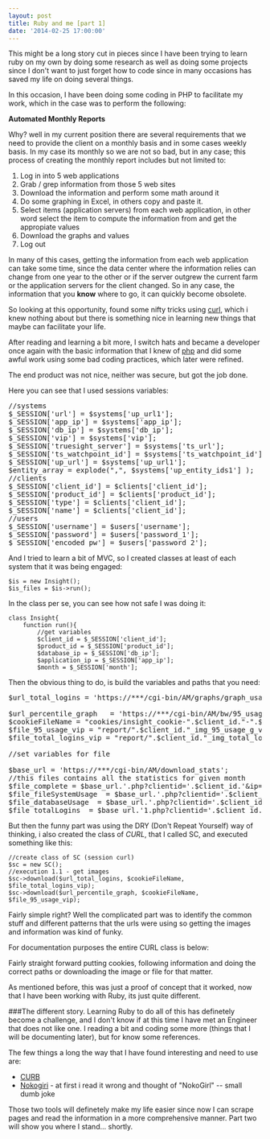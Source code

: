 ```yaml
---
layout: post
title: Ruby and me [part 1]
date: '2014-02-25 17:00:00'
---
```


This might be a long story cut in pieces since I have been trying to learn ruby on my own by doing some research as well as doing some projects since I don't want to just forget how to code since in many occasions has saved my life on doing several things.

In this occasion, I have been doing some coding in PHP to facilitate my work, which in the case was to perform the following:

**Automated Monthly Reports**

Why? well in my current position there are several requirements that we need to provide the client on a monthly basis and in some cases weekly basis. In my case its monthly so we are not so bad, but in any case; this process of creating the monthly report includes but not limited to:

1. Log in into 5 web applications
2. Grab / grep information from those 5 web sites
3. Download the information and perform some math around it
4. Do some graphing in Excel, in others copy and paste it.
5. Select items (application servers) from each web application, in other word select the item to compute the information from and get the appropiate values
6. Download the graphs and values
7. Log out

In many of this cases, getting the information from each web application can take some time, since the data center where the information relies can change from one year to the other or if the server outgrew the current farm or the application servers for the client changed. So in any case, the information that you **know** where to go, it can quickly become obsolete.

So looking at this opportunity, found some nifty tricks using [curl][1], which i knew nothing about but there is something nice in learning new things that maybe can facilitate your life. 

After reading and learning a bit more, I switch hats and became a developer once again with the basic information that I knew of [php][2] and did some awful work using some bad coding practices, which later were refined.

The end product was not nice, neither was secure, but got the job done.

Here you can see that I used sessions variables:
<pre class="language-php">//systems
$_SESSION['url'] = $systems['up_url1'];
$_SESSION['app_ip'] = $systems['app_ip'];
$_SESSION['db_ip'] = $systems['db_ip'];
$_SESSION['vip'] = $systems['vip'];
$_SESSION['truesight_server'] = $systems['ts_url'];
$_SESSION['ts_watchpoint_id'] = $systems['ts_watchpoint_id'];
$_SESSION['up_url'] = $systems['up_url1'];
$entity_array = explode(",", $systems['up_entity_ids1'] );
//clients
$_SESSION['client_id'] = $clients['client_id'];
$_SESSION['product_id'] = $clients['product_id'];
$_SESSION['type'] = $clients['client_id'];
$_SESSION['name'] = $clients['client_id'];
//users
$_SESSION['username'] = $users['username'];
$_SESSION['password'] = $users['password_1'];
$_SESSION['encoded_pw'] = $users['password_2'];
</pre>
And I tried to learn a bit of MVC, so I created classes at least of each system that it was being engaged:
<pre class="language-php"><code>$is = new Insight();
$is_files = $is->run();
</code></pre>
In the class per se, you can see how not safe I was doing it:
<pre class="language-php"><code>class Insight{
	function run(){
		//get variables
		$client_id = $_SESSION['client_id'];
		$product_id = $_SESSION['product_id'];
		$database_ip = $_SESSION['db_ip'];
		$application_ip = $_SESSION['app_ip'];
		$month = $_SESSION['month'];
</code></pre>	
Then the obvious thing to do, is build the variables and paths that you need:
<pre class="language-bash">$url_total_logins = 'https://***/cgi-bin/AM/graphs/graph_usage.g1.php?ip='.$database_ip.'&type=TOTALLOGINS&clientid='.$client_id;

$url_percentile_graph	= 'https://***/cgi-bin/AM/bw/95_usage_g_vip_test.php?cid='.$client_id.'&bw_year_month=20110&vip_year_month=201101';
$cookieFileName = "cookies/insight_cookie-".$client_id."-".$month.".txt";
$file_95_usage_vip = "report/".$client_id."_img_95_usage_g_vip_".$month.".png";
$file_total_logins_vip = "report/".$client_id."_img_total_logins_".$month.".png";

//set variables for file

$base_url = 'https://***/cgi-bin/AM/download_stats';
//this files contains all the statistics for given month
$file_complete = $base_url.'.php?clientid='.$client_id.'&ip='.$database_ip;
$file_fileSystemUsage  = $base_url.'.php?clientid='.$client_id.'&ip='.$application_ip.'&mount=/usr/local/blackboard&type=FS_USAGE';
$file_databaseUsage  = $base_url.'.php?clientid='.$client_id.'&ip='.$database_ip.'&mount=/usr/local/blackboard/cms&type=DBFS_USAGE';
$file_totalLogins  = $base_url.'1.php?clientid='.$client_id.'&ip='.$database_ip.'&type=TOTALLOGINS';
</code></pre>
But then the funny part was using the DRY (Don't Repeat Yourself) way of thinking, i also created the class of *CURL*, that I called SC, and executed something like this:
<pre class="language-php"><code>//create class of SC (session curl)
$sc = new SC();
//execution 1.1 - get images
$sc->download($url_total_logins, $cookieFileName, $file_total_logins_vip);
$sc->download($url_percentile_graph, $cookieFileName, $file_95_usage_vip);
</code></pre>
Fairly simple right?
Well the complicated part was to identify the common stuff and different patterns that the urls were using so getting the images and information was kind of funky.

For documentation purposes the entire CURL class is below:
<script src="https://gist.github.com/enriquemanuel/19f4782a6d4afc238745.js"></script>

Fairly straight forward putting cookies, following information and doing the correct paths or downloading the image or file for that matter.

As mentioned before, this was just a proof of concept that it worked, now that I have been working with Ruby, its just quite different.

###The different story.
Learning Ruby to do all of this has definetely become a challenge, and I don't know if at this time I have met an Engineer that does not like one. I reading a bit and coding some more (things that I will be documenting later), but for know some references.

The few things a long the way that I have found interesting and need to use are:

* [CURB][3]
* [Nokogiri][4] - at first i read it wrong and thought of "NokoGirl" -- small dumb joke

Those two tools will definetely make my life easier since now I can scrape pages and read the information in a more comprehensive manner. Part two will show you where I stand... shortly.

[1]: http://curl.haxx.se/  "Curl Documentation"
[2]: http://php.net "Php Documentation"
[3]: https://github.com/taf2/curb "CURL for Ruby"
[4]: http://nokogiri.org/ "Web Scrapping"